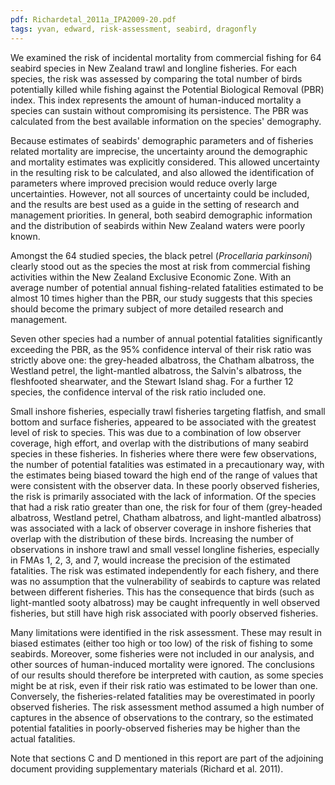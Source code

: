 ```yaml
---
pdf: Richardetal_2011a_IPA2009-20.pdf
tags: yvan, edward, risk-assessment, seabird, dragonfly
---
```

We examined the risk of incidental mortality from commercial fishing for 64 seabird species in New
Zealand trawl and longline fisheries. For each species, the risk was assessed by comparing the
total number of birds potentially killed while fishing against the Potential Biological Removal (PBR)
index. This index represents the amount of human-induced mortality a species can sustain without
compromising its persistence. The PBR was calculated from the best available information on the
species' demography.

Because estimates of seabirds' demographic parameters and of fisheries related mortality are imprecise,
the uncertainty around the demographic and mortality estimates was explicitly considered. This allowed
uncertainty in the resulting risk to be calculated, and also allowed the identification of parameters where
improved precision would reduce overly large uncertainties. However, not all sources of uncertainty
could be included, and the results are best used as a guide in the setting of research and management
priorities. In general, both seabird demographic information and the distribution of seabirds within New
Zealand waters were poorly known.

Amongst the 64 studied species, the black petrel (*Procellaria parkinsoni*) clearly stood out as the species
the most at risk from commercial fishing activities within the New Zealand Exclusive Economic Zone.
With an average number of potential annual fishing-related fatalities estimated to be almost 10 times
higher than the PBR, our study suggests that this species should become the primary subject of more
detailed research and management.

Seven other species had a number of annual potential fatalities significantly exceeding the PBR, as
the 95% confidence interval of their risk ratio was strictly above one: the grey-headed albatross, the
Chatham albatross, the Westland petrel, the light-mantled albatross, the Salvin's albatross, the fleshfooted
shearwater, and the Stewart Island shag. For a further 12 species, the confidence interval of the
risk ratio included one.

Small inshore fisheries, especially trawl fisheries targeting flatfish, and small bottom and surface
fisheries, appeared to be associated with the greatest level of risk to species. This was due to a
combination of low observer coverage, high effort, and overlap with the distributions of many seabird
species in these fisheries. In fisheries where there were few observations, the number of potential
fatalities was estimated in a precautionary way, with the estimates being biased toward the high end
of the range of values that were consistent with the observer data. In these poorly observed fisheries,
the risk is primarily associated with the lack of information. Of the species that had a risk ratio greater
than one, the risk for four of them (grey-headed albatross, Westland petrel, Chatham albatross, and
light-mantled albatross) was associated with a lack of observer coverage in inshore fisheries that overlap
with the distribution of these birds. Increasing the number of observations in inshore trawl and small
vessel longline fisheries, especially in FMAs 1, 2, 3, and 7, would increase the precision of the estimated
fatalities. The risk was estimated independently for each fishery, and there was no assumption that the
vulnerability of seabirds to capture was related between different fisheries. This has the consequence
that birds (such as light-mantled sooty albatross) may be caught infrequently in well observed fisheries,
but still have high risk associated with poorly observed fisheries.

Many limitations were identified in the risk assessment. These may result in biased estimates (either too
high or too low) of the risk of fishing to some seabirds. Moreover, some fisheries were not included in
our analysis, and other sources of human-induced mortality were ignored. The conclusions of our results
should therefore be interpreted with caution, as some species might be at risk, even if their risk ratio
was estimated to be lower than one. Conversely, the fisheries-related fatalities may be overestimated in
poorly observed fisheries. The risk assessment method assumed a high number of captures in the absence
of observations to the contrary, so the estimated potential fatalities in poorly-observed fisheries may be
higher than the actual fatalities.

Note that sections C and D mentioned in this report are part of the adjoining document providing
supplementary materials (Richard et al. 2011).
